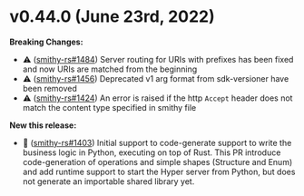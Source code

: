 <!-- Do not manually edit this file. Use the `changelogger` tool. -->
v0.44.0 (June 23rd, 2022)
=========================
**Breaking Changes:**
- ⚠ ([smithy-rs#1484](https://github.com/awslabs/smithy-rs/issues/1484)) Server routing for URIs with prefixes has been fixed and now URIs are matched from the beginning
- ⚠ ([smithy-rs#1456](https://github.com/awslabs/smithy-rs/issues/1456)) Deprecated v1 arg format from sdk-versioner have been removed
- ⚠ ([smithy-rs#1424](https://github.com/awslabs/smithy-rs/issues/1424)) An error is raised if the http `Accept` header does not match the content type specified in smithy file

**New this release:**
- 🎉 ([smithy-rs#1403](https://github.com/awslabs/smithy-rs/issues/1403)) Initial support to code-generate support to write the business logic in Python, executing on top of Rust. This PR introduce code-generation of operations and simple shapes (Structure and Enum) and add runtime support to start the Hyper server from Python, but does not generate an importable shared library yet.

